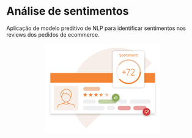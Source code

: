 # Análise de sentimentos 
Aplicação de modelo preditivo de NLP para identificar sentimentos nos reviews dos pedidos de ecommerce.

<p align="center">
  <img src="https://github.com/pedrohrafael/pedrohrafael/blob/main/img/review.jpg" style="width:300px;align:center"/>
<p/>

